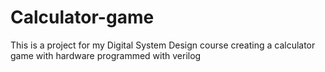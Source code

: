 # Calculator-game
This is a project for my Digital System Design course creating a calculator game with hardware programmed with verilog
